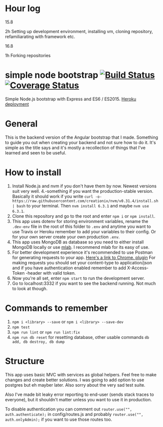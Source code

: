 # Hour log

15.8

2h Setting up development environment, installing vm, cloning repository, refamiliarating with framework etc.

16.8

1h Forking repositories


# simple node bootstrap [![Build Status](https://travis-ci.org/TeemuKoivisto/simple-node-bootstrap.svg?branch=master)](https://travis-ci.org/TeemuKoivisto/simple-node-bootstrap) [![Coverage Status](https://coveralls.io/repos/github/TeemuKoivisto/simple-node-bootstrap/badge.svg?branch=master)](https://coveralls.io/github/TeemuKoivisto/simple-node-bootstrap?branch=master)
Simple Node.js bootstrap with Express and ES6 / ES2015. [Heroku deployment](https://simple-node-bootstrap.herokuapp.com)

# General
This is the backend version of the Angular bootstrap that I made. Something to guide you out when creating your backend and not sure how to do it. It's simple as the title says and it's mostly a recollection of things that I've learned and seen to be useful.

# How to install
1. Install Node.js and nvm if you don't have them by now. Newest versions suit very well. 4.-something if you want the production-stable version. Basically it should work if you write ```curl -o- https://raw.githubusercontent.com/creationix/nvm/v0.31.4/install.sh | bash``` to your terminal. Then ```nvm install 6.3.1``` and maybe ```nvm use 6.3.1```.
2. Clone this repository and go to the root and enter ```npm i``` or ```npm install```.
3. This app uses dotenv for storing environment variables, rename the ```.dev-env``` file in the root of this folder to ```.env``` and anytime you want to use Travis or Heroku remember to add your variables to their config. Or for your own server create your own production ```.env```.
4. This app uses MongoDB as database so you need to either install MongoDB locally or use [mlab](https://mlab.com). I recommend mlab for its easy of use.
5. For better development experience it's recommended to use Postman for generating requests to your app. [Here's a link to Chrome. plugin](https://chrome.google.com/webstore/detail/postman/fhbjgbiflinjbdggehcddcbncdddomop) For making requests you should set your content-type to application/json and if you have authentication enabled remember to add X-Access-Token -header with valid token.
6. Now you're all set, enter ```npm start``` to run the development server.
7. Go to localhost:3332 if you want to see the backend running. Not much to look at though.

# Commands to remember
1. ```npm i <library> --save``` or ```npm i <library> --save-dev```
2. ```npm test```
3. ```npm run lint``` or ```npm run lint:fix```
4. ```npm run db reset``` for resetting database, other usable commands ```db add, db destroy, db dump```

# Structure
This app uses basic MVC with services as global helpers. Feel free to make changes and create better solutions. I was going to add option to use postgres but eh mayber later. Also sorry about the very sad test suite.

Also I've made bit leaky error reporting to end-user (sends stack traces to everyone), but it shouldn't matter unless you want to use it in production.

To disable authentication you can comment out ```router.use("", auth.authenticate);``` in config/routes.js and probably ```router.use("", auth.onlyAdmin);``` if you want to use those routes too.
